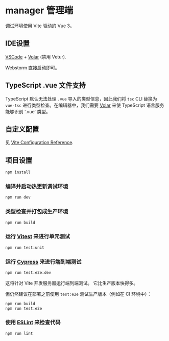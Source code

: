 # manager 管理端

调试环境使用 Vite 驱动的 Vue 3。

## IDE设置

[VSCode](https://code.visualstudio.com/) + [Volar](https://marketplace.visualstudio.com/items?itemName=Vue.volar) (禁用 Vetur).

Webstorm 直接启动即可。

## TypeScript .vue 文件支持

TypeScript 默认无法处理 `.vue` 导入的类型信息，因此我们将 `tsc` CLI 替换为 `vue-tsc` 进行类型检查。在编辑器中，我们需要 [Volar](https://marketplace.visualstudio.com/items?itemName=Vue.volar) 来使 TypeScript 语言服务能够识别 '.vue' 类型。

## 自定义配置

见 [Vite Configuration Reference](https://vitejs.dev/config/).

## 项目设置

```sh
npm install
```

### 编译并启动热更新调试环境

```sh
npm run dev
```

### 类型检查并打包成生产环境

```sh
npm run build
```

### 运行 [Vitest](https://vitest.dev/) 来进行单元测试

```sh
npm run test:unit
```

### 运行 [Cypress](https://www.cypress.io/) 来进行端到端测试

```sh
npm run test:e2e:dev
```

这将针对 Vite 开发服务器运行端到端测试。
它比生产版本快得多。

但仍然建议在部署之前使用 `test:e2e` 测试生产版本（例如在 CI 环境中）：

```sh
npm run build
npm run test:e2e
```

### 使用 [ESLint](https://eslint.org/) 来检查代码

```sh
npm run lint
```
